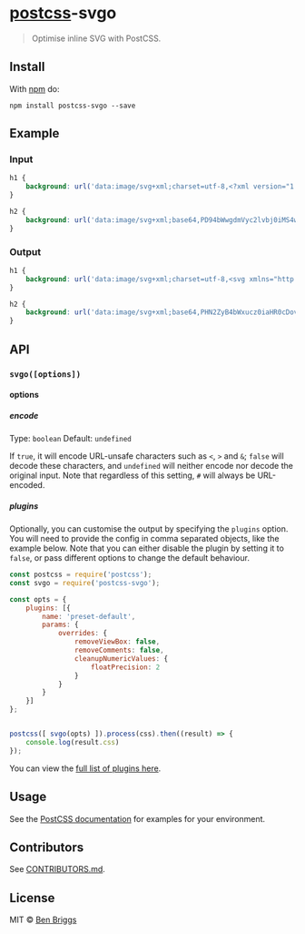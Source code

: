 # [postcss][postcss]-svgo

> Optimise inline SVG with PostCSS.


## Install

With [npm](https://npmjs.org/package/postcss-svgo) do:

```
npm install postcss-svgo --save
```


## Example

### Input

```css
h1 {
    background: url('data:image/svg+xml;charset=utf-8,<?xml version="1.0" encoding="utf-8"?><!DOCTYPE svg PUBLIC "-//W3C//DTD SVG 1.1//EN" "http://www.w3.org/Graphics/SVG/1.1/DTD/svg11.dtd"><svg version="1.1" id="Layer_1" xmlns="http://www.w3.org/2000/svg" xmlns:xlink="http://www.w3.org/1999/xlink" xml:space="preserve"><circle cx="50" cy="50" r="40" fill="yellow" /></svg>');
}

h2 {
    background: url('data:image/svg+xml;base64,PD94bWwgdmVyc2lvbj0iMS4wIiBlbmNvZGluZz0idXRmLTgiPz48IURPQ1RZUEUgc3ZnIFBVQkxJQyAiLS8vVzNDLy9EVEQgU1ZHIDEuMS8vRU4iICJodHRwOi8vd3d3LnczLm9yZy9HcmFwaGljcy9TVkcvMS4xL0RURC9zdmcxMS5kdGQiPjxzdmcgdmVyc2lvbj0iMS4xIiBpZD0iTGF5ZXJfMSIgeG1sbnM9Imh0dHA6Ly93d3cudzMub3JnLzIwMDAvc3ZnIiB4bWxuczp4bGluaz0iaHR0cDovL3d3dy53My5vcmcvMTk5OS94bGluayIgeG1sOnNwYWNlPSJwcmVzZXJ2ZSI+PGNpcmNsZSBjeD0iNTAiIGN5PSI1MCIgcj0iNDAiIGZpbGw9InllbGxvdyIgLz48IS0tdGVzdCBjb21tZW50LS0+PC9zdmc+');
}
```

### Output

```css
h1 {
    background: url('data:image/svg+xml;charset=utf-8,<svg xmlns="http://www.w3.org/2000/svg"><circle cx="50" cy="50" r="40" fill="%23ff0"/></svg>');
}

h2 {
    background: url('data:image/svg+xml;base64,PHN2ZyB4bWxucz0iaHR0cDovL3d3dy53My5vcmcvMjAwMC9zdmciPjxjaXJjbGUgY3g9IjUwIiBjeT0iNTAiIHI9IjQwIiBmaWxsPSIjZmYwIi8+PC9zdmc+');
}
```


## API

### `svgo([options])`

#### options

##### encode

Type: `boolean`
Default: `undefined`

If `true`, it will encode URL-unsafe characters such as `<`, `>` and `&`;
`false` will decode these characters, and `undefined` will neither encode nor
decode the original input. Note that regardless of this setting, `#` will
always be URL-encoded.

##### plugins

Optionally, you can customise the output by specifying the `plugins` option. You
will need to provide the config in comma separated objects, like the example
below. Note that you can either disable the plugin by setting it to `false`,
or pass different options to change the default behaviour.

```js
const postcss = require('postcss');
const svgo = require('postcss-svgo');

const opts = {
    plugins: [{
        name: 'preset-default',
        params: {
            overrides: {
                removeViewBox: false,
                removeComments: false,
                cleanupNumericValues: {
                    floatPrecision: 2
                }
            }
        }
    }]
};


postcss([ svgo(opts) ]).process(css).then((result) => {
    console.log(result.css)
});
```

You can view the [full list of plugins here][plugins].


## Usage

See the [PostCSS documentation](https://github.com/postcss/postcss#usage) for
examples for your environment.


## Contributors

See [CONTRIBUTORS.md](https://github.com/cssnano/cssnano/blob/master/CONTRIBUTORS.md).


## License

MIT © [Ben Briggs](http://beneb.info)

[postcss]: https://github.com/postcss/postcss
[plugins]: https://svgo.dev/docs/plugins/
